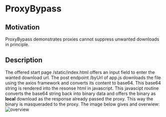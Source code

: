# ProxyBypass

## Motivation
ProxyBypass demonstrates proxies cannot suppress unwanted downloads in principle.

## Description
The offered start page /static/index.html offers an input field to enter the wanted download url. The post endpoint /byUrl of app.js downloads the file using the axios framework and converts its content to base64. This base64 string is rendered into the resonse html in javascript. This javascipt routine converts the base64 string back into binary data and offers the binary as **local** download as the response already passed the proxy. This way the binary is masqueraded to the proxy.
The image below gives and overwiew:
![overview](https://github.com/franzreitmayer/proxyBypass/blob/a970261eb6caba44864040dd06873ce782ba3019/doc/images/ProxyBypass-Description.gif)